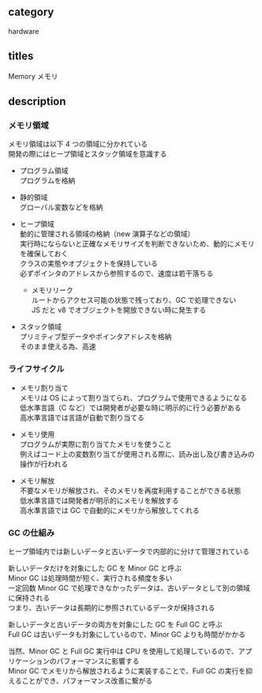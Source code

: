 ## category

hardware

## titles

Memory
メモリ

## description

### メモリ領域

メモリ領域は以下 4 つの領域に分かれている  
開発の際にはヒープ領域とスタック領域を意識する

- プログラム領域  
  プログラムを格納

- 静的領域  
  グローバル変数などを格納

- ヒープ領域  
   動的に管理される領域の格納（new 演算子などの領域）  
   実行時にならないと正確なメモリサイズを判断できないため、動的にメモリを確保しておく  
   クラスの実態やオブジェクトを保持している  
   必ずポインタのアドレスから参照するので、速度は若干落ちる

  - メモリリーク  
    ルートからアクセス可能の状態で残っており、GC で処理できない  
    JS だと v8 でオブジェクトを開放できない時に発生する

- スタック領域  
  プリミティブ型データやポインタアドレスを格納  
  そのまま使える為、高速

### ライフサイクル

- メモリ割り当て  
  メモリは OS によって割り当てられ、プログラムで使用できるようになる  
  低水準言語（C など）では開発者が必要な時に明示的に行う必要がある  
  高水準言語では言語が自動で割り当てる

- メモリ使用  
  プログラムが実際に割り当てたメモリを使うこと  
  例えばコード上の変数割り当てが使用される際に、読み出し及び書き込みの操作が行われる

- メモリ解放  
  不要なメモリが解放され、そのメモリを再度利用することができる状態  
  低水準言語では開発者が明示的にメモリを解放する  
  高水準言語では GC で自動的にメモリから解放してくれる

### GC の仕組み

ヒープ領域内では新しいデータと古いデータで内部的に分けて管理されている

新しいデータだけを対象にした GC を Minor GC と呼ぶ  
Minor GC は処理時間が短く、実行される頻度を多い  
一定回数 Minor GC で処理できなかったデータは、古いデータとして別の領域に保持される  
つまり、古いデータは長期的に参照されているデータが保持される

新しいデータと古いデータの両方を対象にした GC を Full GC と呼ぶ  
Full GC は古いデータも対象にしているので、Minor GC よりも時間がかかる

当然、Minor GC と Full GC 実行中は CPU を使用して処理しているので、アプリケーションのパフォーマンスに影響する  
Minor GC でメモリから解放されるように実装することで、Full GC の実行を抑えることができ、パフォーマンス改善に繋がる
